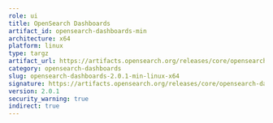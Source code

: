 ```yaml
---
role: ui
title: OpenSearch Dashboards
artifact_id: opensearch-dashboards-min
architecture: x64
platform: linux
type: targz
artifact_url: https://artifacts.opensearch.org/releases/core/opensearch-dashboards/2.0.1/opensearch-dashboards-min-2.0.1-linux-x64.tar.gz
category: opensearch-dashboards
slug: opensearch-dashboards-2.0.1-min-linux-x64
signature: https://artifacts.opensearch.org/releases/core/opensearch-dashboards/2.0.1/opensearch-dashboards-min-2.0.1-linux-x64.tar.gz.sig
version: 2.0.1
security_warning: true
indirect: true
---
```

